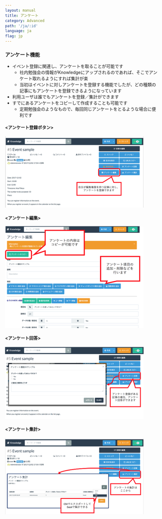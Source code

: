 ```yaml
---
layout: manual
title: アンケート
category: Advanced
path: '/ja/:id'
language: ja
flag: jp
---
```


### アンケート機能

- イベント登録に関連し、アンケートを取ることが可能です
   - 社内勉強会の情報がKnowledgeにアップされるのであれば、そこでアンケート取れるようにすれば集計が楽
   - 当初はイベントに対しアンケートを登録する機能でしたが、どの種類の記事にもアンケートを登録できるようになっています
- 利用ユーザは誰でもアンケートを登録／集計ができます
- すでにあるアンケートをコピーして作成することも可能です
   - 定期勉強会のようなもので、毎回同じアンケートをとるような場合に便利です

#### &lt;アンケート登録ボタン&gt;

<img  width="90%" src="/assets/manual/images/survey_edit_btn.ja.png" alt="survey_edit_btn.ja.png" />

#### &lt;アンケート編集&gt;

<img  width="90%" src="/assets/manual/images/survey_edit.ja.png" alt="survey_edit.ja.png" />

#### &lt;アンケート回答&gt;

<img  width="90%" src="/assets/manual/images/survey_answer.ja.png" alt="survey_answer.ja.png" />

#### &lt;アンケート集計&gt;

<img  width="90%" src="/assets/manual/images/survey_answer_list.ja.png" alt="survey_answer_list.ja.png" />

